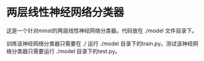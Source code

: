 # 两层线性神经网络分类器

这是一个针对minst的两层线性神经网络分类器。代码放在 ./model 文件目录下。

训练该神经网络分类器只需要在 ./ 运行 ./model 目录下的train.py。测试该神经网络分类器只需要运行 ./model 目录下的test.py。
 
